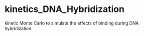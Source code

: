 # kinetics_DNA_Hybridization
kinetic Monte Carlo to simulate the effects of binding during DNA hybridization
